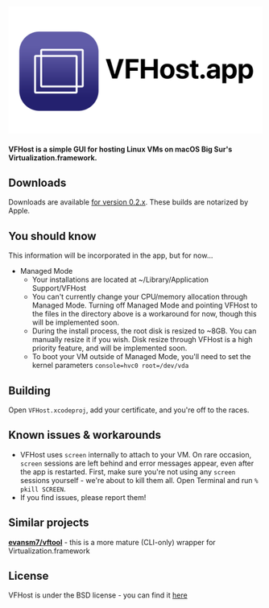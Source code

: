 ![Image with icon and text "VFHost.app"](https://github.com/JackSteele/VFHost/raw/main/header.png)

#### VFHost is a simple GUI for hosting Linux VMs on macOS Big Sur's Virtualization.framework.

## Downloads
Downloads are available [for version 0.2.x](https://github.com/JackSteele/VFHost/releases). These builds are notarized by Apple.

## You should know
This information will be incorporated in the app, but for now...
- Managed Mode
    - Your installations are located at ~/Library/Application Support/VFHost
    - You can't currently change your CPU/memory allocation through Managed Mode. Turning off Managed Mode and pointing VFHost to the files in the directory above is a workaround for now, though this will be implemented soon.
    - During the install process, the root disk is resized to ~8GB. You can manually resize it if you wish. Disk resize through VFHost is a high priority feature, and will be implemented soon.
    - To boot your VM outside of Managed Mode, you'll need to set the kernel parameters `console=hvc0 root=/dev/vda`

## Building
Open `VFHost.xcodeproj`, add your certificate, and you're off to the races.

## Known issues & workarounds
- VFHost uses `screen` internally to attach to your VM. On rare occasion, `screen` sessions are left behind and error messages appear, even after the app is restarted. First, make sure you're not using any `screen` sessions yourself - we're about to kill them all. Open Terminal and run `% pkill SCREEN`.
- If you find issues, please report them!

## Similar projects
**[evansm7/vftool](https://github.com/evansm7/vftool)** - this is a more mature (CLI-only) wrapper for Virtualization.framework

## License
VFHost is under the BSD license - you can find it [here](https://github.com/JackSteele/VFHost/blob/main/LICENSE)
